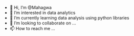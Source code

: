 - 👋 Hi, I’m @Mahagwa
- 👀 I’m interested in data analytics
- 🌱 I’m currently learning data analysis using python libraries
- 💞️ I’m looking to collaborate on ...
- 📫 How to reach me ...

<!---
Mahagwa/Mahagwa is a ✨ special ✨ repository because its `README.md` (this file) appears on your GitHub profile.
You can click the Preview link to take a look at your changes.
--->
